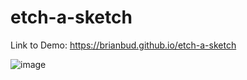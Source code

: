 # etch-a-sketch

Link to Demo: https://brianbud.github.io/etch-a-sketch

![image](https://github.com/brianbud/etch-a-sketch/assets/79291561/b72fc03b-f042-4a6e-9c29-bae7fb86d8cb)
